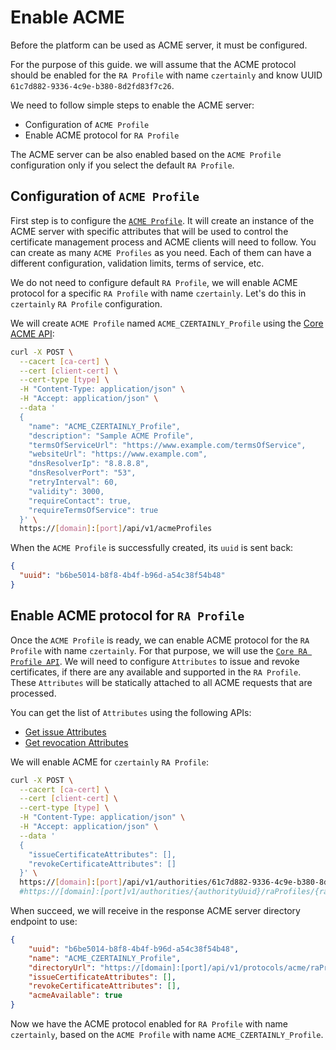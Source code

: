 # Enable ACME

Before the platform can be used as ACME server, it must be configured.

For the purpose of this guide. we will assume that the ACME protocol should be enabled for the `RA Profile` with name `czertainly` and know UUID `61c7d882-9336-4c9e-b380-8d2fd83f7c26`.

We need to follow simple steps to enable the ACME server:
- Configuration of `ACME Profile`
- Enable ACME protocol for `RA Profile`

The ACME server can be also enabled based on the `ACME Profile` configuration only if you select the default `RA Profile`.

## Configuration of `ACME Profile`

First step is to configure the [`ACME Profile`](acme-profile). It will create an instance of the ACME server with specific attributes that will be used to control the certificate management process and ACME clients will need to follow. You can create as many `ACME Profiles` as you need. Each of them can have a different configuration, validation limits, terms of service, etc.

We do not need to configure default `RA Profile`, we will enable ACME protocol for a specific `RA Profile` with name `czertainly`. Let's do this in `czertainly` `RA Profile` configuration.

We will create `ACME Profile` named `ACME_CZERTAINLY_Profile` using the [Core ACME API](/api/core-acme/#operation/createAcmeProfile):
```bash
curl -X POST \
  --cacert [ca-cert] \
  --cert [client-cert] \
  --cert-type [type] \
  -H "Content-Type: application/json" \
  -H "Accept: application/json" \
  --data '
  {
    "name": "ACME_CZERTAINLY_Profile",
    "description": "Sample ACME Profile",
    "termsOfServiceUrl": "https://www.example.com/termsOfService",
    "websiteUrl": "https://www.example.com",
    "dnsResolverIp": "8.8.8.8",
    "dnsResolverPort": "53",
    "retryInterval": 60,
    "validity": 3000,
    "requireContact": true,
    "requireTermsOfService": true
  }' \
  https://[domain]:[port]/api/v1/acmeProfiles
```

When the `ACME Profile` is successfully created, its `uuid` is sent back:
```json
{
  "uuid": "b6be5014-b8f8-4b4f-b96d-a54c38f54b48"
}
```

## Enable ACME protocol for `RA Profile`

Once the `ACME Profile` is ready, we can enable ACME protocol for the `RA Profile` with name `czertainly`. For that purpose, we will use the [`Core RA Profile API`](/api/core-ra-profile/#operation/activateAcmeForRaProfile). We will need to configure `Attributes` to issue and revoke certificates, if there are any available and supported in the `RA Profile`. These `Attributes` will be statically attached to all ACME requests that are processed.

You can get the list of `Attributes` using the following APIs:
- [Get issue Attributes](/api/core-ra-profile/#operation/listIssueCertificateAttributes)
- [Get revocation Attributes](/api/core-ra-profile/#operation/listRevokeCertificateAttributes)

We will enable ACME for `czertainly` `RA Profile`:
```bash
curl -X POST \
  --cacert [ca-cert] \
  --cert [client-cert] \
  --cert-type [type] \
  -H "Content-Type: application/json" \
  -H "Accept: application/json" \
  --data '
  {
    "issueCertificateAttributes": [],
    "revokeCertificateAttributes": []
  }' \
  https://[domain]:[port]/api/v1/authorities/61c7d882-9336-4c9e-b380-8d2fd83f7c26/raProfiles/d1a95ebc-4d73-11ed-bdc3-0242ac120002/acme/activate/b6be5014-b8f8-4b4f-b96d-a54c38f54b48
  #https://[domain]:[port]v1/authorities/{authorityUuid}/raProfiles/{raProfileUuid}/acme/activate/{acmeProfileUuid}
```

When succeed, we will receive in the response ACME server directory endpoint to use:
```json
{
    "uuid": "b6be5014-b8f8-4b4f-b96d-a54c38f54b48",
    "name": "ACME_CZERTAINLY_Profile",
    "directoryUrl": "https://[domain]:[port]/api/v1/protocols/acme/raProfile/czertainly/directory",
    "issueCertificateAttributes": [],
    "revokeCertificateAttributes": [],
    "acmeAvailable": true
}
```

Now we have the ACME protocol enabled for `RA Profile` with name `czertainly`, based on the `ACME Profile` with name `ACME_CZERTAINLY_Profile`.
